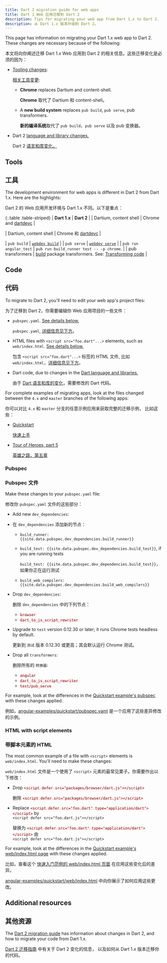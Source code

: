 ```yaml
---
title: Dart 2 migration guide for web apps
title: Dart 1 Web 应用迁移到 Dart 2
description: Tips for migrating your web app from Dart 1.x to Dart 2.
description: 从 Dart 1.x 版本升级到 Dart 2。
---
```


<style>
del { color: rgba(255,0,0,.35); }
del code { color: darkred; }
</style>

This page has information on migrating your Dart 1.x web app to Dart 2.
These changes are necessary because of the following:

本文将向你阐述迁移 Dart 1.x Web 应用到 Dart 2 的相关信息。这些迁移变化是必须的因为：

- [Tooling changes](#tools):

  [相关工具变更](#tools):

  - **Chrome** replaces Dartium and content-shell.

    **Chrome** 取代了 Dartium 和 content-shell。

  - A **new build system** replaces `pub build`, `pub serve`, pub transformers.

    **新的编译系统**取代了 `pub build`、`pub serve` 以及 pub 变换器。

- Dart 2 [language and library changes.][dart-2]

  Dart 2 [语言和库变化。][dart-2]


## Tools

## 工具

The development environment for web apps is different in Dart 2 from Dart 1.x.
Here are the highlights:

Dart 2 的 Web 应用开发环境与 Dart 1.x 不同。以下是重点：

{:.table .table-striped}
| **Dart 1.x** | **Dart 2** |
| Dartium, content shell | Chrome and [dartdevc][] |

| Dartium, content shell | Chrome 和 [dartdevc][] |

| `pub build` | [`webdev build`](/tools/webdev#build) |
| `pub serve` | [`webdev serve`](/tools/webdev#serve) |
| `pub run angular_test` | `pub run build_runner test -- -p chrome`. |
| pub transformers | [build][] package transformers. See: [Transforming code][] |

## Code

## 代码

To migrate to Dart 2, you'll need to edit your web app's project files:

为了迁移到 Dart 2，你需要编辑你 Web 应用项目的一些文件：

- `pubspec.yaml`. [See details below.](#pubspec)

  `pubspec.yaml`, [详细信息见下方](#pubspec)。

- HTML files with `<script src="foo.dart"...>` elements,
  such as `web/index.html`. [See details below.](#web-index-html)

  包含 `<script src="foo.dart"...>` 标签的 HTML 文件,
  比如 `web/index.html`，[详细信息见下方](#web-index-html)。

- Dart code, due to changes in the [Dart language and libraries.][dart-2]

  由于 [Dart 语言和库的变化][dart-2]，需要修改的 Dart 代码。

For complete examples of migrating apps,
look at the files changed between the `4.x` and `master` branches
of the following apps:

你可以对比 `4.x` 和 `master` 分支的任意示例应用来获取完整的迁移示例，
比如这些：

- [Quickstart][angular-examples/quickstart]

  [快速上手][angular-examples/quickstart]

- [Tour of Heroes, part 5][angular-examples/toh-5]

  [英雄之路，第五章][angular-examples/toh-5]

### Pubspec

### Pubspec 文件

Make these changes to your `pubspec.yaml` file:

修改你 `pubspec.yaml` 文件的这些部分：

- Add new `dev_dependencies`:

- 在 `dev_dependencies` 添加新的节点：

  - `build_runner: {{site.data.pubspec.dev_dependencies.build_runner}}`
  - `build_test: {{site.data.pubspec.dev_dependencies.build_test}}`, if you are running tests

    `build_test: {{site.data.pubspec.dev_dependencies.build_test}}`，如果你正在运行测试

  - `build_web_compilers: {{site.data.pubspec.dev_dependencies.build_web_compilers}}`
- Drop `dev_dependencies`:

  删除 `dev_dependencies` 中的下列节点：

  - <del>`browser`</del>
  - <del>`dart_to_js_script_rewriter`</del>
- Upgrade to `test` version 0.12.30 or later; it runs Chrome tests headless by default.

  更新到 `测试` 版本 0.12.30 或更高；其会默认运行 Chrome 测试。

- Drop all `transformers`:

  删除所有的 `转换器`:

  - <del>`angular`</del>
  - <del>`dart_to_js_script_rewriter`</del>
  - <del>`test/pub_serve`</del>

For example, look at the differences in
the [Quickstart example's pubspec][angular-examples/quickstart/pubspec.yaml]
with these changes applied.

例如，[angular-examples/quickstart/pubspec.yaml][] 是一个应用了这些差异修改的示例。

<a id="web-index-html"></a>
### HTML with script elements

### 带脚本元素的 HTML

The most common example of a file with `<script>` elements is `web/index.html`.
You'll need to make these changes:

`web/index.html` 文件是一个使用了 `<script>` 元素的最常见栗子。你需要作出以下修改：

- Drop <del>`<script defer src="packages/browser/dart.js"></script>`</del>

  删除 <del>`<script defer src="packages/browser/dart.js"></script>`</del>

- Replace <del>`<script defer src="foo.dart" type="application/dart"></script>`</del> by<br>
  `<script defer src="foo.dart.js"></script>`

  替换为 <del>`<script defer src="foo.dart" type="application/dart"></script>`</del>
  由 <br>`<script defer src="foo.dart.js"></script>`

For example, look at the differences in the [Quickstart example's
web/index.html page][angular-examples/quickstart/web/index.html]
with these changes applied.

比如，查看这个
[快速入门范例的 web/index.html 页面][angular-examples/quickstart/web/index.html]
在应用这些变化后的差异。

[angular-examples/quickstart/web/index.html][] 中向你展示了如何应用这些更改。

## Additional resources

## 其他资源

The [Dart 2 migration guide][dart-2] has
information about changes in Dart 2, and how to migrate your code from Dart 1.x.

[Dart 2 迁移指南][dart-2] 中有关于 Dart 2 变化的信息，
以及如何从 Dart 1.x 版本迁移你的代码。

[angular-examples/quickstart]: https://github.com/googlearchive/quickstart/compare/4.x...master
[angular-examples/quickstart/pubspec.yaml]: https://github.com/googlearchive/quickstart/compare/4.x...master#diff-8b7e9df87668ffa6a04b32e1769a33434999e54ae081c52e5d943c541d4c0d25
[angular-examples/quickstart/web/index.html]: https://github.com/googlearchive/quickstart/compare/4.x...master#diff-8f62b6ced28d3396b501d2e89a2e7cb761d16cd7dc977aebece03d4a5da5c24e
[angular-examples/toh-5]: https://github.com/googlearchive/toh-5/compare/4.x...master
[build]: https://github.com/dart-lang/build
[dart-2]: /dart-2
[dartdevc]: /tools/dartdevc
[Documentation changelog]: https://web.archive.org/web/20181003225323/https://webdev.dartlang.org/changelog
[Transforming code]: https://github.com/dart-lang/build/blob/master/docs/transforming_code.md
